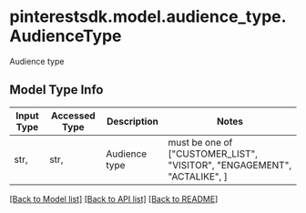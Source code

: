 # pinterestsdk.model.audience_type.AudienceType

Audience type

## Model Type Info
Input Type | Accessed Type | Description | Notes
------------ | ------------- | ------------- | -------------
str,  | str,  | Audience type | must be one of ["CUSTOMER_LIST", "VISITOR", "ENGAGEMENT", "ACTALIKE", ] 

[[Back to Model list]](../../README.md#documentation-for-models) [[Back to API list]](../../README.md#documentation-for-api-endpoints) [[Back to README]](../../README.md)

